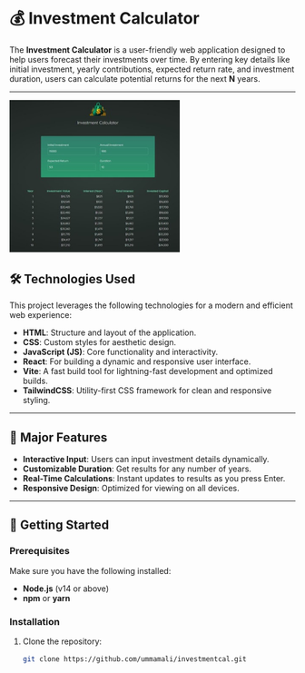 # 💰 Investment Calculator

The **Investment Calculator** is a user-friendly web application designed to help users forecast their investments over time. By entering key details like initial investment, yearly contributions, expected return rate, and investment duration, users can calculate potential returns for the next **N** years.

---

<img src="./public/preview_400.jpg" style='max-width: 300px;'/>

## 🛠️ Technologies Used

This project leverages the following technologies for a modern and efficient web experience:

- **HTML**: Structure and layout of the application.
- **CSS**: Custom styles for aesthetic design.
- **JavaScript (JS)**: Core functionality and interactivity.
- **React**: For building a dynamic and responsive user interface.
- **Vite**: A fast build tool for lightning-fast development and optimized builds.
- **TailwindCSS**: Utility-first CSS framework for clean and responsive styling.

---

## 🌟 Major Features

- **Interactive Input**: Users can input investment details dynamically.
- **Customizable Duration**: Get results for any number of years.
- **Real-Time Calculations**: Instant updates to results as you press Enter.
- **Responsive Design**: Optimized for viewing on all devices.

---

## 🚀 Getting Started

### Prerequisites

Make sure you have the following installed:

- **Node.js** (v14 or above)
- **npm** or **yarn**

### Installation

1. Clone the repository:
   ```bash
   git clone https://github.com/ummamali/investmentcal.git
   ```
